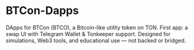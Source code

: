 # BTCon-Dapps
DApps for BTCon (BTCO), a Bitcoin-like utility token on TON. First app: a swap UI with Telegram Wallet &amp; Tonkeeper support. Designed for simulations, Web3 tools, and educational use — not backed or bridged.
